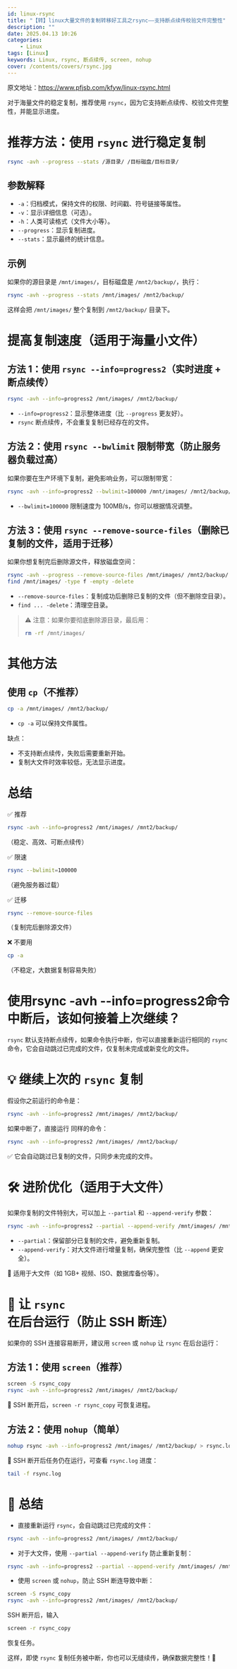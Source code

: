 ```yaml
---
id: linux-rsync
title: "【转】linux大量文件的复制转移好工具之rsync——支持断点续传校验文件完整性"
description: ""
date: 2025.04.13 10:26
categories:
    - Linux
tags: [Linux]
keywords: Linux, rsync, 断点续传, screen, nohup
cover: /contents/covers/rsync.jpg
---
```


原文地址：https://www.pfjsb.com/kfyw/linux-rsync.html

对于海量文件的稳定复制，推荐使用 `rsync`，因为它支持断点续传、校验文件完整性，并能显示进度。

# 推荐方法：使用 `rsync` 进行稳定复制

```bash
rsync -avh --progress --stats /源目录/ /目标磁盘/目标目录/
```

## 参数解释

- `-a`：归档模式，保持文件的权限、时间戳、符号链接等属性。
- `-v`：显示详细信息（可选）。
- `-h`：人类可读格式（文件大小等）。
- `--progress`：显示复制进度。
- `--stats`：显示最终的统计信息。

## 示例

如果你的源目录是 `/mnt/images/`，目标磁盘是 `/mnt2/backup/`，执行：

```bash
rsync -avh --progress --stats /mnt/images/ /mnt2/backup/
```

这样会把 `/mnt/images/` 整个复制到 `/mnt2/backup/` 目录下。

# 提高复制速度（适用于海量小文件）

## 方法 1：使用 `rsync --info=progress2`（实时进度 + 断点续传）

```bash
rsync -avh --info=progress2 /mnt/images/ /mnt2/backup/
```

- `--info=progress2`：显示整体进度（比 `--progress` 更友好）。
- `rsync` 断点续传，不会重复复制已经存在的文件。

## 方法 2：使用 `rsync --bwlimit` 限制带宽（防止服务器负载过高）

如果你要在生产环境下复制，避免影响业务，可以限制带宽：

```bash
rsync -avh --info=progress2 --bwlimit=100000 /mnt/images/ /mnt2/backup/
```

- `--bwlimit=100000` 限制速度为 100MB/s，你可以根据情况调整。

## 方法 3：使用 `rsync --remove-source-files`（删除已复制的文件，适用于迁移）

如果你想复制完后删除源文件，释放磁盘空间：

```bash
rsync -avh --progress --remove-source-files /mnt/images/ /mnt2/backup/
find /mnt/images/ -type f -empty -delete
```

- `--remove-source-files`：复制成功后删除已复制的文件（但不删除空目录）。
- `find ... -delete`：清理空目录。

> ⚠ 注意：如果你要彻底删除源目录，最后用：
> ```bash
> rm -rf /mnt/images/
> ```

# 其他方法

## 使用 `cp`（不推荐）

```bash
cp -a /mnt/images/ /mnt2/backup/
```

- `cp -a` 可以保持文件属性。

缺点：
- 不支持断点续传，失败后需要重新开始。
- 复制大文件时效率较低，无法显示进度。

# 总结

✅ 推荐

```bash
rsync -avh --info=progress2 /mnt/images/ /mnt2/backup/
```

（稳定、高效、可断点续传）

✅ 限速

```bash
rsync --bwlimit=100000
```

（避免服务器过载）

✅ 迁移

```bash
rsync --remove-source-files
```

（复制完后删除源文件）

❌ 不要用

```bash
cp -a
```

（不稳定，大数据复制容易失败）

# 使用rsync -avh --info=progress2命令中断后，该如何接着上次继续？

`rsync` 默认支持断点续传，如果命令执行中断，你可以直接重新运行相同的 `rsync` 命令，它会自动跳过已完成的文件，仅复制未完成或新变化的文件。

# 💡 继续上次的 `rsync` 复制

假设你之前运行的命令是：

```bash
rsync -avh --info=progress2 /mnt/images/ /mnt2/backup/
```

如果中断了，直接运行 同样的命令：

```bash
rsync -avh --info=progress2 /mnt/images/ /mnt2/backup/
```

✅ 它会自动跳过已复制的文件，只同步未完成的文件。

# 🛠 进阶优化（适用于大文件）

如果你复制的文件特别大，可以加上 `--partial` 和 `--append-verify` 参数：

```bash
rsync -avh --info=progress2 --partial --append-verify /mnt/images/ /mnt2/backup/
```

- `--partial`：保留部分已复制的文件，避免重新复制。
- `--append-verify`：对大文件进行增量复制，确保完整性（比 `--append` 更安全）。

🔹 适用于大文件（如 1GB+ 视频、ISO、数据库备份等）。

# 🎯 让 `rsync` 在后台运行（防止 SSH 断连）

如果你的 SSH 连接容易断开，建议用 `screen` 或 `nohup` 让 `rsync` 在后台运行：

## 方法 1：使用 `screen`（推荐）

```bash
screen -S rsync_copy
rsync -avh --info=progress2 /mnt/images/ /mnt2/backup/
```

📌 SSH 断开后，`screen -r rsync_copy` 可恢复进程。

## 方法 2：使用 `nohup`（简单）

```bash
nohup rsync -avh --info=progress2 /mnt/images/ /mnt2/backup/ > rsync.log 2>&1 &
```

📌 SSH 断开后任务仍在运行，可查看 `rsync.log` 进度：

```bash
tail -f rsync.log
```

# 🚀 总结

- 直接重新运行 `rsync`，会自动跳过已完成的文件：

```bash
rsync -avh --info=progress2 /mnt/images/ /mnt2/backup/
```

- 对于大文件，使用 `--partial --append-verify` 防止重新复制：

```bash
rsync -avh --info=progress2 --partial --append-verify /mnt/images/ /mnt2/backup/
```

- 使用 `screen` 或 `nohup`，防止 SSH 断连导致中断：

```bash
screen -S rsync_copy
rsync -avh --info=progress2 /mnt/images/ /mnt2/backup/
```

SSH 断开后，输入

```bash
screen -r rsync_copy
```

恢复任务。

这样，即使 `rsync` 复制任务被中断，你也可以无缝续传，确保数据完整性！🚀